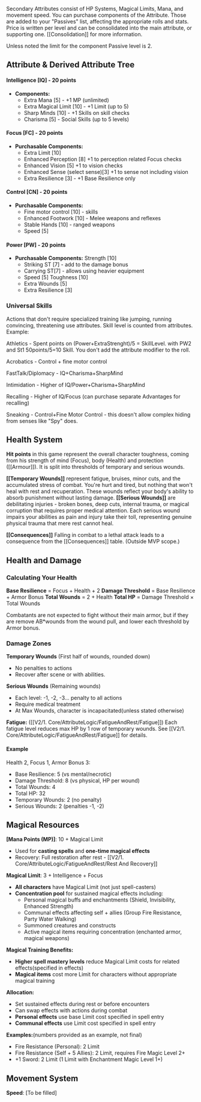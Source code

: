 Secondary Attributes consist of HP Systems, Magical Limits, Mana, and movement speed. 
You can purchase components of the Attribute. Those are added to your "Passives" list, affecting the appropriate rolls and stats. 
Price is written per level and can be consolidated into the main attribute, or supporting one. [[Consolidation]] for more information.


Unless noted the limit for the component Passive level is 2.


## Attribute & Derived Attribute Tree

#### **Intelligence [IQ]** - 20 points

-  **Components:**
    - Extra Mana [5] - +1 MP (unlimited)
    - Extra Magical Limit [10] - +1 Limit (up to 5)
    - Sharp Minds [10] - +1 Skills on skill checks
    - Charisma [5] - Social Skills (up to 5 levels)

#### **Focus [FC]** - 20 points
- **Purchasable Components:**
	- Extra Limit [10]
	- Enhanced Perception [8] +1 to perception related Focus checks 
	- Enhanced Vision [5] +1 to vision checks
	- Enhanced Sense (select sense)[3] +1 to sense not including vision
    - Extra Resilience [3] - +1 Base Resilience only

#### **Control [CN]** - 20 points

- **Purchasable Components:**
    - Fine motor control [10] - skills
    - Enhanced Footwork [10] - Melee weapons and reflexes
    - Stable Hands [10] - ranged weapons
    - Speed [5]

#### **Power [PW]** - 20 points

- **Purchasable Components:**
    Strength [10]
	- Striking ST [7] -  add to the damage bonus
    - Carrying ST[7] -  allows using heavier equipment
    - Speed [5]
	Toughness [10]
	- Extra Wounds [5]
    - Extra Resilience [3]


### Universal Skills

Actions that don't require specialized training like jumping, running convincing, threatening use attributes. Skill level is counted from attributes.
Example:

Athletics - Spent points on (Power+ExtraStrenght)/5 = SkillLevel. with PW2 and St1 50points/5=10 Skill. You don't add the attribute modifier to the roll.

Acrobatics - Control + fine motor control

FastTalk/Diplomacy - IQ+Charisma+SharpMind

Intimidation - Higher of IQ/Power+Charisma+SharpMind

Recalling - Higher of IQ/Focus (can purchase separate Advantages for recalling)

Sneaking - Control+Fine Motor Control - this doesn't allow complex hiding from senses like "Spy" does.


## Health System

**Hit points** in this game represent the overall character toughness, coming from his strength of mind (Focus), body (Health) and protection ([[Armour]]). It is split into thresholds of temporary and serious wounds.

**[[Temporary Wounds]]** represent fatigue, bruises, minor cuts, and the accumulated stress of combat. You're hurt and tired, but nothing that won't heal with rest and recuperation. These wounds reflect your body's ability to absorb punishment without lasting damage. 
**[[Serious Wounds]]** are debilitating injuries - broken bones, deep cuts, internal trauma, or magical corruption that requires proper medical attention. Each serious wound impairs your abilities as pain and injury take their toll, representing genuine physical trauma that mere rest cannot heal.

**[[Consequences]]**  Falling in combat to a lethal attack leads to a consequence from the [[Consequences]] table. (Outside MVP scope.)
## Health and Damage

### Calculating Your Health

**Base Resilience** = Focus + Health + 2
**Damage Threshold** = Base Resilience + Armor Bonus
**Total Wounds** = 2 + Health 
**Total HP** = Damage Threshold × Total Wounds 

Combatants are not expected to fight without their main armor, but if they are remove AB*wounds from the wound pull, and lower each threshold by Armor bonus. 

### Damage Zones

**Temporary Wounds** (First half of wounds, rounded down)
- No penalties to actions
- Recover  after scene or with abilities.

**Serious Wounds** (Remaining wounds)  
- Each level: -1, -2, -3... penalty to all actions
- Require medical treatment
- At Max Wounds, character is incapacitated(unless stated otherwise)

**Fatigue:** ([[V2/1. Core/AttributeLogic/FatigueAndRest/Fatigue]])
Each fatigue level reduces max HP by 1 row of temporary wounds. See [[V2/1. Core/AttributeLogic/FatigueAndRest/Fatigue]] for details.


#### Example
Health 2, Focus 1, Armor Bonus 3:
- Base Resilience: 5 (vs mental/necrotic)
- Damage Threshold: 8 (vs physical, HP per wound)
- Total Wounds: 4
- Total HP: 32
- Temporary Wounds: 2 (no penalty)
- Serious Wounds: 2 (penalties -1, -2)




## Magical Resources

**[Mana Points (MP)]**: 10 + Magical Limit
- Used for **casting spells** and **one-time magical effects**
- Recovery: Full restoration after rest - [[V2/1. Core/AttributeLogic/FatigueAndRest/Rest And Recovery]]

**Magical Limit**: 3 + Intelligence + Focus  
- **All characters** have Magical Limit (not just spell-casters)
- **Concentration pool** for sustained magical effects including:
  - Personal magical buffs and enchantments (Shield, Invisibility, Enhanced Strength)
  - Communal effects affecting self + allies (Group Fire Resistance, Party Water Walking)
  - Summoned creatures and constructs
  - Active magical items requiring concentration (enchanted armor, magical weapons)

**Magical Training Benefits:**
- **Higher spell mastery levels** reduce Magical Limit costs for related effects(specified in effects)
- **Magical items** cost more Limit for characters without appropriate magical training

**Allocation:**
- Set sustained effects during rest or before encounters
- Can swap effects with actions during combat
- **Personal effects** use base Limit cost specified in spell entry
- **Communal effects** use Limit cost specified in spell entry

**Examples:**(numbers provided as an example, not final)
- Fire Resistance (Personal): 2 Limit
- Fire Resistance (Self + 5 Allies): 2 Limit, requires Fire Magic Level 2+
- +1 Sword: 2 Limit (1 Limit with Enchantment Magic Level 1+)

## Movement System


**Speed**: [To be filled]